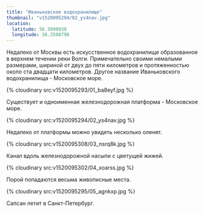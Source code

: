 ```yaml
---
title: "Иваньковское водохранилище"
thumbnail: "v1520095294/02_ys4nav.jpg"
location:
  latitude: 56.5990938
  longitude: 36.3508798
---
```


Недалеко от Москвы есть искусственное водохранилище образованное в верхнем течении реки Волги. Примечательно своими немалыми размерами, шириной от двух до пяти километров и протяженностью около ста двадцати километров. Другое название Иваньковского водохранилища - Московское море.

{% cloudinary src:v1520095293/01_ba8eyf.jpg %}

Существует и одноименная железнодорожная платформа - Московское море.

{% cloudinary src:v1520095294/02_ys4nav.jpg %}

Недалеко от платформы можно увидеть несколько оленят.

{% cloudinary src:v1520095308/03_nsrq8k.jpg %}

Канал вдоль железнодорожной насыпи с цветущей жижей.

{% cloudinary src:v1520095302/04_xoarss.jpg %}

Порой попадаются весьма живописные места.

{% cloudinary src:v1520095295/05_agnkxp.jpg %}

Сапсан летит в Санкт-Петербург.